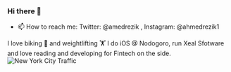 ### Hi there 👋

- 📫 How to reach me: Twitter: @amedrezik , Instagram: @ahmedrezik1

I love biking 🚴‍ and  weightlifting 🏋️‍ 
I do iOS @ Nodogoro, run Xeal Sfotware and love reading and developing for Fintech on the side.
![New York City Traffic](https://camo.githubusercontent.com/0d2a5cfe13a641ef557f8a32d37f0738833fd9a1/68747470733a2f2f36362e6d656469612e74756d626c722e636f6d2f30366134353563653439616537376561386461393134366165333037323063302f74756d626c725f6d7a766234644c49515231716a6c7371696f395f3530302e676966)
